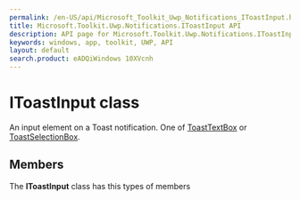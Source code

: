 ```yaml
---
permalink: /en-US/api/Microsoft_Toolkit_Uwp_Notifications_IToastInput.htm
title: Microsoft.Toolkit.Uwp.Notifications.IToastInput API 
description: API page for Microsoft.Toolkit.Uwp.Notifications.IToastInput
keywords: windows, app, toolkit, UWP, API
layout: default
search.product: eADQiWindows 10XVcnh
---
```



# IToastInput class

An input element on a Toast notification. One of [ToastTextBox](Microsoft_Toolkit_Uwp_Notifications_ToastTextBox.htm) or [ToastSelectionBox](Microsoft_Toolkit_Uwp_Notifications_ToastSelectionBox.htm).

## Members

The **IToastInput** class has this types of members
